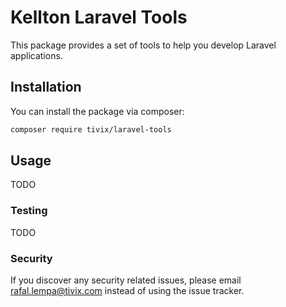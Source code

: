 # Kellton Laravel Tools

This package provides a set of tools to help you develop Laravel applications.

## Installation

You can install the package via composer:

```bash
composer require tivix/laravel-tools
```

## Usage

TODO

### Testing

TODO

### Security

If you discover any security related issues, please email rafal.lempa@tivix.com instead of using the issue tracker.

